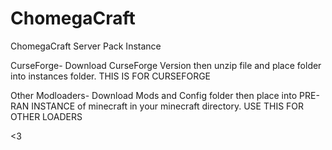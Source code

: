 # ChomegaCraft
ChomegaCraft Server Pack Instance

CurseForge-
Download CurseForge Version then unzip file and place folder into instances folder. THIS IS FOR CURSEFORGE

Other Modloaders-
Download Mods and Config folder then place into PRE-RAN INSTANCE of minecraft in your minecraft directory. USE THIS FOR OTHER LOADERS

<3
